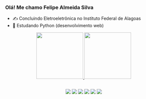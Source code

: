 ### Olá! Me chamo Felipe Almeida Silva

- ✍️ Concluindo Eletroeletrônica no Instituto Federal de Alagoas
- 🌱 Estudando Python (desenvolvimento web)

<div align="center">
  <a href="https://github.com/felipealmeidasilva">
  <img height="150em" src="https://github-readme-stats.vercel.app/api?username=felipealmeidasilva&show_icons=true&theme=dark&include_all_commits=true&count_private=true"/>
  <img height="150em" src="https://github-readme-stats.vercel.app/api/top-langs/?username=felipealmeidasilva&layout=compact&langs_count=7&theme=dark"/>
</div>

##

<div align="center">
  <a href="" target="_blank"><img src="https://img.shields.io/badge/Python-3776AB?style=for-the-badge&logo=python&logoColor=white" target="_blank"></a>
    <a href="https://instagram.com/felipealmsilv" target="_blank"><img src="https://img.shields.io/badge/-Instagram-%23E4405F?style=for-the-badge&logo=instagram&logoColor=white" target="_blank"></a>
    <a href="" target="_blank"><img src="https://img.shields.io/badge/HTML5-E34F26?style=for-the-badge&logo=html5&logoColor=white" target="_blank"></a>
   <a href="" target="_blank"><img src="https://img.shields.io/badge/C%2B%2B-00599C?style=for-the-badge&logo=c%2B%2B&logoColor=white" target="_blank"></a> 
    <a href = ""><img src="https://img.shields.io/badge/Flask-000000?style=for-the-badge&logo=flask&logoColor=white" target="_blank"></a>
    <a href="" target="_blank"><img src="https://img.shields.io/badge/Visual_Studio-5C2D91?style=for-the-badge&logo=visual%20studio&logoColor=white" target="_blank"></a>
    
    
</div>
